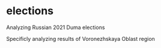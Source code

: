# elections
Analyzing Russian 2021 Duma elections

Specificly analyzing results of Voronezhskaya Oblast region
